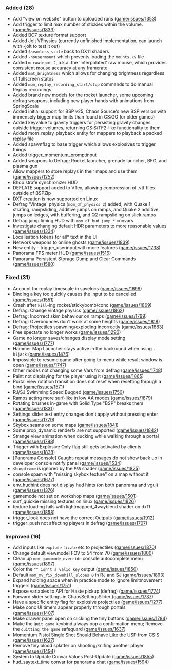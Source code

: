 

### Added (28)

- Add "view on website" button to uploaded runs ([game/issues/1353](https://github.com/momentum-mod/game/issues/1353))
- Add trigger to limit max number of stickies within the volume. ([game/issues/1833](https://github.com/momentum-mod/game/issues/1833))
- Added BC7 texture format support
- Added Jolt VPhysics (currently unfinished implementation, can launch with -jolt to test it out)
- Added `$seamless_scale` back to DX11 shaders
- Added `-nousermount` which prevents loading the `mounts.kv` file
- Added `m_rawinput 2`, a.k.a. the 'interpolated' raw mouse, which provides consistent mouse accuracy at any framerate
- Added `mat_brightness` which allows for changing brightness regardless of fullscreen status
- Added `mom_replay_recording_start/stop` commands to do manual Replay recordings
- Added brand new models for the rocket launcher, some upcoming defrag weapons, including new player hands with animations from SpringScale
- Added initial support for BSP v25, Chaos Source's new BSP version with immensely bigger map limits than found in CS:GO (or older games)
- Added keyvalue to gravity triggers for persisting gravity changes outside trigger volumes, returning CS:S/TF2-like functionality to them
- Added mom_replay_playback entity for mappers to playback a packed replay file
- Added spawnflag to base trigger which allows explosives to trigger things
- Added trigger_momentum_promptinput
- Added weapons to Defrag: Rocket launcher, grenade launcher, BFG, and plasma gun
- Allow mappers to store replays in their maps and use them ([game/issues/1252](https://github.com/momentum-mod/game/issues/1252))
- Bhop strafe synchronizer HUD
- DEFLATE support added to VTex, allowing compression of .vtf files outside of BSPZip
- DXT creation is now supported on Linux
- Defrag 'Vintage' physics (`mom_df_physics 2`) added, with Quake 1 strafing, rampsliding, additive jumps on ramps, and Quake 2 additive jumps on ledges, with buffering, and Q2 rampsliding on slick ramps
- Defrag jump timing HUD with `mom_df_hud_jump_*` convars
- Investigate changing default HDR parameters to more reasonable values  ([game/issues/1334](https://github.com/momentum-mod/game/issues/1334))
- Localisation tokens for all* text in the UI
- Network weapons to online ghosts ([game/issues/1839](https://github.com/momentum-mod/game/issues/1839))
- New entity - trigger_userinput with more features ([game/issues/1738](https://github.com/momentum-mod/game/issues/1738))
- Panorama FPS meter HUD ([game/issues/1516](https://github.com/momentum-mod/game/issues/1516))
- Panorama Persistent Storage Dump and Clear Commands ([game/issues/1580](https://github.com/momentum-mod/game/issues/1580))


### Fixed (31)

- Account for replay timescale in savelocs ([game/issues/1699](https://github.com/momentum-mod/game/issues/1699))
- Binding a key too quickly causes the input to be cancelled  ([game/issues/1551](https://github.com/momentum-mod/game/issues/1551))
- Crash after `kill`-ing rocket/stickybomb/conc ([game/issues/1869](https://github.com/momentum-mod/game/issues/1869))
- Defrag: Change vintage physics ([game/issues/1862](https://github.com/momentum-mod/game/issues/1862))
- Defrag: Incorrect skim behaviour on ramps ([game/issues/1799](https://github.com/momentum-mod/game/issues/1799))
- Defrag: Overbounces don't work at some heights ([game/issues/1818](https://github.com/momentum-mod/game/issues/1818))
- Defrag: Projectiles spawning/exploding incorrectly ([game/issues/1883](https://github.com/momentum-mod/game/issues/1883))
- Free spectate no longer works ([game/issues/1290](https://github.com/momentum-mod/game/issues/1290))
- Game no longer saves/changes display mode setting ([game/issues/1777](https://github.com/momentum-mod/game/issues/1777))
- Hammer Map Launcher stays active in the backround when using `-hijack` ([game/issues/1476](https://github.com/momentum-mod/game/issues/1476))
- Impossible to resume game after going to menu while result window is open ([game/issues/1747](https://github.com/momentum-mod/game/issues/1747))
- Other modes not changing some Vars from defrag ([game/issues/1748](https://github.com/momentum-mod/game/issues/1748))
- Paint not displaying for the player using it ([game/issues/1865](https://github.com/momentum-mod/game/issues/1865))
- Portal view rotation transition does not reset when resetting through a bind ([game/issues/1571](https://github.com/momentum-mod/game/issues/1571))
- RJ/SJ Swimming Speed Bugged ([game/issues/1750](https://github.com/momentum-mod/game/issues/1750))
- Ramps acting more surf-like in low AA modes ([game/issues/1879](https://github.com/momentum-mod/game/issues/1879))
- Rotating brushes in-game with Solid Type "BSP" breaks them ([game/issues/1831](https://github.com/momentum-mod/game/issues/1831))
- Settings slider text entry changes don't apply without pressing enter ([game/issues/1779](https://github.com/momentum-mod/game/issues/1779))
- Skybox seams on some maps ([game/issues/1841](https://github.com/momentum-mod/game/issues/1841))
- Some prop_dynamic renderfx are not supported ([game/issues/1842](https://github.com/momentum-mod/game/issues/1842))
- Strange view animation when ducking while walking through a portal ([game/issues/1798](https://github.com/momentum-mod/game/issues/1798))
- Trigger with Explosive Only flag still gets activated by clients ([game/issues/1838](https://github.com/momentum-mod/game/issues/1838))
- [Panorama Console] Caught-repeat messages do not show back up in developer console notify panel ([game/issues/1534](https://github.com/momentum-mod/game/issues/1534))
- `$bumpframe` is ignored by the `PBR` shader ([game/issues/1825](https://github.com/momentum-mod/game/issues/1825))
- console spam with "missing skybox texture" on a map without it ([game/issues/1677](https://github.com/momentum-mod/game/issues/1677))
- env_hudhint does not display hud hints (on both panorama and vgui) ([game/issues/1376](https://github.com/momentum-mod/game/issues/1376))
- gamemode not set on workshop maps ([game/issues/1501](https://github.com/momentum-mod/game/issues/1501))
- surf_quickie missing textures on linux ([game/issues/1826](https://github.com/momentum-mod/game/issues/1826))
- texture loading fails with lightmapped_4wayblend shader on dx11 ([game/issues/1858](https://github.com/momentum-mod/game/issues/1858))
- trigger_look does not have the correct Outputs ([game/issues/1912](https://github.com/momentum-mod/game/issues/1912))
- trigger_push not affecting players in defrag ([game/issues/1707](https://github.com/momentum-mod/game/issues/1707))


### Improved (16)

- Add inputs like `explode` `fizzle` etc to projectiles ([game/issues/1870](https://github.com/momentum-mod/game/issues/1870))
- Change default viewmodel FOV to 54 from 70 ([game/issues/1800](https://github.com/momentum-mod/game/issues/1800))
- Clean up `mom_gamemode_override` console autocomplete menu ([game/issues/1897](https://github.com/momentum-mod/game/issues/1897))
- Color the `"" isn't a valid key` output ([game/issues/1850](https://github.com/momentum-mod/game/issues/1850))
- Default `mom_mv_fix_downhill_slopes 0` in RJ and SJ ([game/issues/1893](https://github.com/momentum-mod/game/issues/1893))
- Expand holding space when in practice mode to ignore limitmovement triggers ([game/issues/1751](https://github.com/momentum-mod/game/issues/1751))
- Expose variables to API for Haste pickup (defrag) ([game/issues/1774](https://github.com/momentum-mod/game/issues/1774))
- Forward slider settings in ChaosSettingsSlider ([game/issues/1737](https://github.com/momentum-mod/game/issues/1737))
- Have a specific entity flag for explosive projectiles ([game/issues/1277](https://github.com/momentum-mod/game/issues/1277))
- Make conc UI timers appear properly through portals ([game/issues/1407](https://github.com/momentum-mod/game/issues/1407))
- Make drawer panel open on clicking the tiny buttons ([game/issues/1784](https://github.com/momentum-mod/game/issues/1784))
- Make the `Quit game` keybind always pop a confirmation menu; Remove the `quitting the game` safeguard ([game/issues/1637](https://github.com/momentum-mod/game/issues/1637))
- Momentum Pistol Single Shot Should Behave Like the USP from CS:S ([game/issues/1627](https://github.com/momentum-mod/game/issues/1627))
- Remove tiny blood splatter on shooting/knifing another player ([game/issues/1494](https://github.com/momentum-mod/game/issues/1494))
- System to Update Convar Values Post-Update ([game/issues/1855](https://github.com/momentum-mod/game/issues/1855))
- hud_saytext_time convar for panorama chat ([game/issues/1594](https://github.com/momentum-mod/game/issues/1594))
